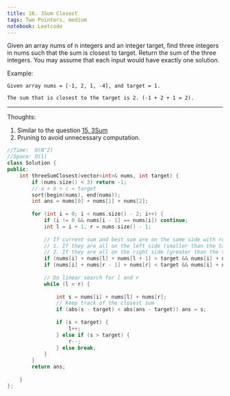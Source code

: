 ```yaml
---
title: 16. 3Sum Closest
tags: Two Pointers, medium
notebook: Leetcode
---
```


Given an array nums of n integers and an integer target, find three integers in nums such that the sum is closest to target. Return the sum of the three integers. You may assume that each input would have exactly one solution.

Example:
```
Given array nums = [-1, 2, 1, -4], and target = 1.

The sum that is closest to the target is 2. (-1 + 2 + 1 = 2).
```
----------
Thoughts:
1. Similar to the question [15. 3Sum](https://leetcode.com/problems/3sum/)
2. Pruning to avoid unnecessary computation. 


```c++
//Time:  O(N^2)
//Space: O(1)
class Solution {
public:
    int threeSumClosest(vector<int>& nums, int target) {
        if (nums.size() < 3) return -1;
        // a + b + c = target
        sort(begin(nums), end(nums));
        int ans = nums[0] + nums[1] + nums[2];
        
        for (int i = 0; i < nums.size() - 2; i++) {
            if (i != 0 && nums[i - 1] == nums[i]) continue;
            int l = i + 1, r = nums.size() - 1;
            
            // If current sum and best sum are on the same side with respect to the target
            // 1. If they are all on the left side (smaller than the target) and current minimal sum is smaller than the best sum, continue
            // 2. If they are all on the right side (greater than the target) and current maximal sum is greater than the best sum, continue
            if (nums[i] + nums[l] + nums[l + 1] > target && nums[i] + nums[l] + nums[l + 1] > ans && ans > target) continue;
            if (nums[i] + nums[r - 1] + nums[r] < target && nums[i] + nums[r - 1] + nums[r] < ans && ans < target) continue;
            
            // Do linear search for l and r
            while (l < r) {
                
                int s = nums[i] + nums[l] + nums[r];
                // Keep track of the closest sum
                if (abs(s - target) < abs(ans - target)) ans = s;
                
                if (s < target) {
                    l++;
                } else if (s > target) {
                    r--;
                } else break;
            }
        }
        return ans;
        
    }
};
```